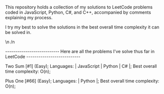 This repository holds a collection of my solutions to LeetCode problems coded in JavaScript, Python, C#, and C++, accompanied by comments explaining my process.

I try my best to solve the solutions in the best overall time complexity it can be solved in. 

\n
/n

--------------------------- Here are all the problems I've solve thus far in LeetCode ---------------------------

  Two Sum [#1] (Easy); Languages: | JavaScript | Python | C# |; Best overall time complexity: O(n);
  
  Plus One [#66] (Easy); Languages: | Python |; Best overall time complexity: O(n);
